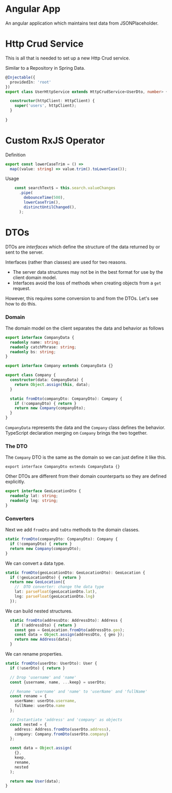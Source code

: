 # Angular App

An angular application which maintains test data from JSONPlaceholder.

# Http Crud Service

This is all that is needed to set up a new Http Crud service.

Similar to a Repository in Spring Data.

```typescript
@Injectable({
  providedIn: 'root'
})
export class UserHttpService extends HttpCrudService<UserDto, number> {

  constructor(httpClient: HttpClient) {
    super('users', httpClient);
  }
  
}
```

# Custom RxJS Operator

Definition

```typescript
export const lowerCaseTrim = () =>
  map((value: string) => value.trim().toLowerCase());
```

Usage

```typescript
    const searchText$ = this.search.valueChanges
      .pipe(
        debounceTime(500),
        lowerCaseTrim(),
        distinctUntilChanged(),
      );
```

# DTOs

DTOs are _interfaces_ which define the structure of the data returned by or sent to the server.

Interfaces (rather than classes) are used for two reasons.
* The server data structures may not be in the best format for use by the client domain model.
* Interfaces avoid the loss of methods when creating objects from a `get` request.

However, this requires some conversion to and from the DTOs. Let's see how to do this.

### Domain

The domain model on the client separates the data and behavior as follows

```typescript
export interface CompanyData {
  readonly name: string;
  readonly catchPhrase: string;
  readonly bs: string;
}

export interface Company extends CompanyData {}

export class Company {
  constructor(data: CompanyData) {
    return Object.assign(this, data);
  }

  static fromDto(companyDto: CompanyDto): Company {
    if (!companyDto) { return }
    return new Company(companyDto);
  }
}
```

`CompanyData` represents the data and the `Company` class defines the behavior. 
TypeScript declaration merging on `Company` brings the two together.

### The DTO

The `Company` DTO is the same as the domain so we can just define it like this.

    export interface CompanyDto extends CompanyData {}
    
Other DTOs are different from their domain counterparts so they are defined explicitly.

```typescript
export interface GeoLocationDto {
  readonly lat: string;
  readonly lng: string;
}
```

### Converters

Next we add `fromDto` and `toDto` methods to the domain classes.

```typescript
static fromDto(companyDto: CompanyDto): Company {
  if (!companyDto) { return }
  return new Company(companyDto);
}
```

We can convert a data type.

```typescript
static fromDto(geoLocationDto: GeoLocationDto): GeoLocation {
  if (!geoLocationDto) { return }
  return new GeoLocation({
    //  DTO converter: change the data type
    lat: parseFloat(geoLocationDto.lat),
    lng: parseFloat(geoLocationDto.lng)
  });
```

We can build nested structures.

```typescript
  static fromDto(addressDto: AddressDto): Address {
    if (!addressDto) { return }
    const geo = GeoLocation.fromDto(addressDto.geo);
    const data = Object.assign(addressDto, { geo });
    return new Address(data);
  }
```

We can rename properties.

```typescript
static fromDto(userDto: UserDto): User {
  if (!userDto) { return }

  // Drop 'username' and 'name'
  const {username, name, ...keep} = userDto;

  // Rename 'username' and 'name' to 'userName' and 'fullName'
  const rename = {
    userName: userDto.username,
    fullName: userDto.name
  };

  // Instantiate 'address' and 'company' as objects
  const nested = {
    address: Address.fromDto(userDto.address),
    company: Company.fromDto(userDto.company)
  };

  const data = Object.assign(
    {},
    keep,
    rename,
    nested
  );

  return new User(data);
}
```
